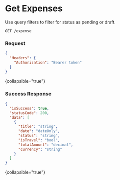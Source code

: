 # Get Expenses

Use query filters to filter for status as pending or draft.

```HTTP
GET /expense
```

### Request

```json
{
  "Headers": {
    "Authorization": "Bearer token"
  }
}
```
{collapsible="true"}

### Success Response

```json
{
  "isSuccess": true,
  "statusCode": 200,
  "data": [
    {
      "title": "string",
      "date": "dateOnly",
      "status": "string",
      "isTravel": "bool",
      "totalAmount": "decimal",
      "currency": "string"
    }
  ]
}
```
{collapsible="true"}